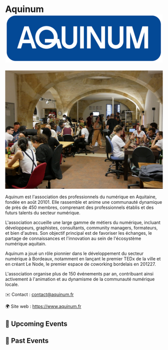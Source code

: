 # Aquinum ![Logo Aquinum](./logo_aquinum_new.png ':size=100')
![Image d'un évènement Aquinum au node](./aquinum_accueil.jpg)


Aquinum est l'association des professionnels du numérique en Aquitaine, fondée en août 20101. Elle rassemble et anime une communauté dynamique de près de 450 membres, comprenant des professionnels établis et des futurs talents du secteur numérique.

L'association accueille une large gamme de métiers du numérique, incluant développeurs, graphistes, consultants, community managers, formateurs, et bien d'autres. Son objectif principal est de favoriser les échanges, le partage de connaissances et l'innovation au sein de l'écosystème numérique aquitain.

Aquinum a joué un rôle pionnier dans le développement du secteur numérique à Bordeaux, notamment en lançant le premier TEDx de la ville et en créant Le Node, le premier espace de coworking bordelais en 201227.

L'association organise plus de 150 événements par an, contribuant ainsi activement à l'animation et au dynamisme de la communauté numérique locale.


✉️ Contact : contact@aquinum.fr

🌍 Site web : https://www.aquinum.fr

<!-- EVENTS:START -->
## 📅 Upcoming Events

## 📆 Past Events
<!-- EVENTS:END -->
